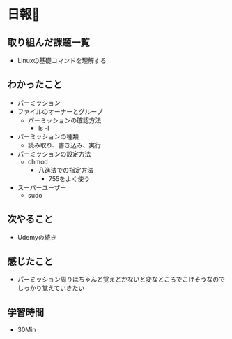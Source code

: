 # 日報🐶

## 取り組んだ課題一覧

* Linuxの基礎コマンドを理解する

## わかったこと

* パーミッション
* ファイルのオーナーとグループ
  * パーミッションの確認方法
    * ls -l
* パーミッションの種類
  * 読み取り、書き込み、実行
* パーミッションの設定方法
  * chmod
    * 八進法での指定方法
      * 755をよく使う
* スーパーユーザー
  * sudo

## 次やること

* Udemyの続き

## 感じたこと

* パーミッション周りはちゃんと覚えとかないと変なところでこけそうなのでしっかり覚えていきたい

## 学習時間

* 30Min